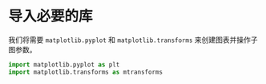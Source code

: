 # 导入必要的库

我们将需要 `matplotlib.pyplot` 和 `matplotlib.transforms` 来创建图表并操作子图参数。

```python
import matplotlib.pyplot as plt
import matplotlib.transforms as mtransforms
```
